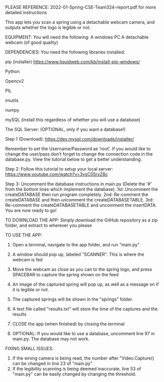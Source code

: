 PLEASE REFERENCE: 2022-01-Spring-CSE-Team324-report.pdf for more detailed instructions


This app lets you scan a spring using a detachable webcam camera, and outputs whether the logo is legible or not.




EQUIPMENT:
You will need the following:
A windows PC
A detachable webcam (of good quality)

DEPENDENCIES:
You need the following libraries installed:

pip (installer)
https://www.liquidweb.com/kb/install-pip-windows/

Python

Opencv2


PIL


imutils

numpy


mySQL (install this regardless of whether you will use a database)



The SQL Server: (OPTIONAL, only if you want a database!)

Step 1 (Download):
https://dev.mysql.com/downloads/installer/

Remember to set the Username/Password as 'root'. If you would like to change the user/pass don't forget to change the connection code in the database.py. View the tutorial below to get a better understanding.

Step 2:
Follow this tutorial to setup your local server: 
https://www.youtube.com/watch?v=3vsC05rxZ8c 

Step 3: 
Uncomment the database instructions in main.py (Delete the '#' from the bottom lines which implement the database).
  1st:
    Uncomment the createDATABASE then run program completely.
  2nd:
    Re-comment the createDATABASE and then uncomment the createDATABASETABLE. 
  3rd:
    Re-comment the createDATABASETABLE and uncomment the insertDATA. You are now ready to go!


TO DOWNLOAD THE APP:
Simply download the GitHub repository as a zip folder, and extract to wherever you please


TO USE THE APP:

1. Open a terminal, navigate to the app folder, and run "main.py"


2. A window should pop up, labeled "SCANNER". This is where the webcam is fed


3. Move the webcam as close as you can to the spring logo, and press SPACEBAR to capture the spring shown on the feed

4. An image of the captured spring will pop up, as well as a message on if it is legible or not.


5. The captured springs will be shown in the "springs" folder.


6. A text file called "results.txt" will store the time of the captures and the results

7. CLOSE the app (when finished) by closing the terminal


7. OPTIONAL: If you would like to use a database, uncomment line 97 in main.py. The database may not work.





FIXING SMALL ISSUES:

1. If the wrong camera is being read, the number after "Video.Capture() can be changed in line 23 of "main.py".
2. If the legibility scanning is being deemed inaccurate, line 53 of "main.py" can be easily changed by changing the threshold.


